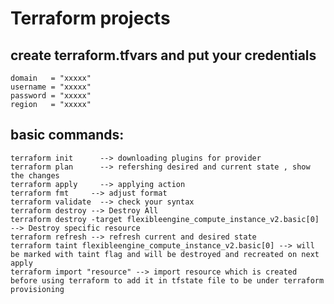 # Terraform projects
## create terraform.tfvars and put your credentials 
	domain   = "xxxxx"
	username = "xxxxx"
	password = "xxxxx"
	region   = "xxxxx"

## basic commands:
	terraform init		--> downloading plugins for provider
	terraform plan		--> refershing desired and current state , show the changes 
	terraform apply		--> applying action 
  	terraform fmt     --> adjust format
  	terraform validate  --> check your syntax
	terraform destroy --> Destroy All 
	terraform destroy -target flexibleengine_compute_instance_v2.basic[0] --> Destroy specific resource
  	terraform refresh --> refresh current and desired state  
  	terraform taint flexibleengine_compute_instance_v2.basic[0] --> will be marked with taint flag and will be destroyed and recreated on next apply 
  	terraform import "resource" --> import resource which is created before using terraform to add it in tfstate file to be under terraform provisioning 
  
